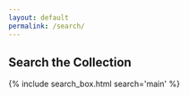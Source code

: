 ```yaml
---
layout: default
permalink: /search/
---
```


<h2 class='page-title'>Search the Collection</h2>

{% include search_box.html search='main' %}
